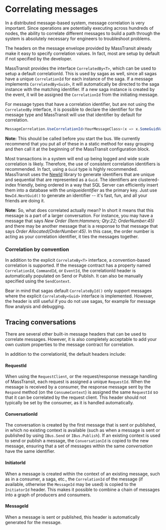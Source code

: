 # Correlating messages

In a distributed message-based system, message correlation is very important. Since operations are potentially executing across hundreds of nodes, the ability to correlate different messages to build a path through the system is absolutely necessary for engineers to troubleshoot problems.

The headers on the message envelope provided by MassTransit already make it easy to specify correlation values. In fact, most are setup by default if not specified by the developer.

MassTransit provides the interface `CorrelatedBy<T>`, which can be used to setup a default correlationId. This is used by sagas as well, since all sagas have a unique `CorrelationId` for each instance of the saga. If a message implements `CorrelatedBy<Guid>`, it will automatically be directed to the saga instance with the matching identifier. If a new saga instance is created by the event, it will be assigned the `CorrelationId` from the initiating message.

For message types that have a correlation identifier, but are not using the `CorrelatedBy` interface, it is possible to declare the identifier for the message type and MassTransit will use that identifier by default for correlation.

```csharp
MessageCorrelation.UseCorrelationId<YourMessageClass>(x => x.SomeGuidValue);
```

<div class="alert alert-info">
<b>Note:</b>
    This should be called before you start the bus. We currently recommend that you put all of these in a static method for easy grouping and then call it at the beginning of the MassTransit configuration block.
</div>

Most transactions in a system will end up being logged and wide scale correlation is likely. Therefore, the use of consistent correlation identifiers is recommended. In fact, using a `Guid` type is highly recommended. MassTransit uses the [NewId](https://www.nuget.org/packages/NewId) library to generate identifiers that are unique and sequential that are represented as a `Guid`. The identifiers are clustered-index friendly, being ordered in a way that SQL Server can efficiently insert them into a database with the *uniqueidentifier* as the primary key. Just use `NewId.NextGuid()` to generate an identifier -- it's fast, fun, and all your friends are doing it.

<div class="alert alert-info">
<b>Note:</b>
    So, what does correlated actually mean? In short it means that this message is a part of a larger conversation. For instance, you may have a message that says <i>New Order (Item:Hammers; Qty:22; OrderNumber:45)</i> and there may be another message that is a response to that message that says <i>Order Allocated(OrderNumber:45)</i>. In this case, the order number is acting as your correlation identifier, it ties the messages together.
</div>

### Correlation by convention

In addition to the explicit `CorrelateBy<T>` interface, a convention-based correlation is supported. If the message contract has a property named ``CorrelationId``, ``CommandId``, or ``EventId``, the correlationId header is automatically populated on Send or Publish. It can also be manually specified using the ``SendContext``.

Bear in mind that sagas default `CorrelateById()` only support messages where the explicit `CorrelateBy<Guid>` interface is implemented. However, the header is still useful if you do not use sagas, for example for message flow analysis and debugging.

## Tracing conversations

There are several other built-in message headers that can be used to correlate messages. However, it is also completely acceptable to add your own custom properties to the message contract for correlation.

In addition to the correlationId, the default headers include:

#### RequestId
  When using the `RequestClient`, or the request/response message handling of MassTransit, each request is assigned a unique `RequestId`. When the message is received by a consumer, the response message sent by the `Respond` method (on the `ConsumeContext`) is assigned the same `RequestId` so that it can be correlated by the request client. This header should not typically be set by the consumer, as it is handled automatically.

#### ConversationId
  The conversation is created by the first message that is sent or published, in which no existing context is available (such as when a message is sent or published by using `IBus.Send` or `IBus.Publish`). If an existing context is used to send or publish a message, the `ConversationId` is copied to the new message, ensuring that a set of messages within the same *conversation* have the same identifier.

#### InitiatorId
  When a message is created within the context of an existing message, such as in a consumer, a saga, etc., the `CorrelationId` of the message (if available, otherwise the `MessageId` may be used) is copied to the `InitiatorId` header. This makes it possible to combine a chain of messages into a graph of producers and consumers.

#### MessageId
  When a message is sent or published, this header is automatically generated for the message.
